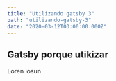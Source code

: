 ```yaml
---
title: "Utilizando gatsby 3"
path: "utilizando-gatsby-3"
date: "2020-03-12T03:00:00.000Z"
---
```


## Gatsby porque utikizar

Loren iosun
